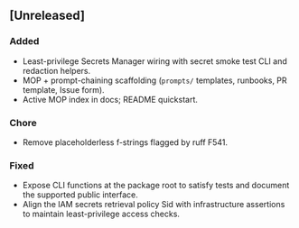 ## [Unreleased]
### Added
- Least-privilege Secrets Manager wiring with secret smoke test CLI and redaction helpers.
- MOP + prompt-chaining scaffolding (`prompts/` templates, runbooks, PR template, Issue form).
- Active MOP index in docs; README quickstart.

### Chore
- Remove placeholderless f-strings flagged by ruff F541.

### Fixed
- Expose CLI functions at the package root to satisfy tests and document the
  supported public interface.
- Align the IAM secrets retrieval policy Sid with infrastructure assertions to
  maintain least-privilege access checks.
